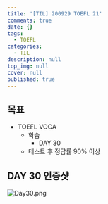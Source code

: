 ```yaml
---
title: '[TIL] 200929 TOEFL 21'
comments: true
date: {}
tags:
  - TOEFL
categories:
  - TIL
description: null
top_img: null
cover: null
published: true
---
```


## 목표
- TOEFL VOCA 
    - 학습
        - DAY 30
    - 테스트 후 정답률 90% 이상

## DAY 30 인증샷
![Day30.png]({{site.baseurl}}/_posts/Day30.png)
